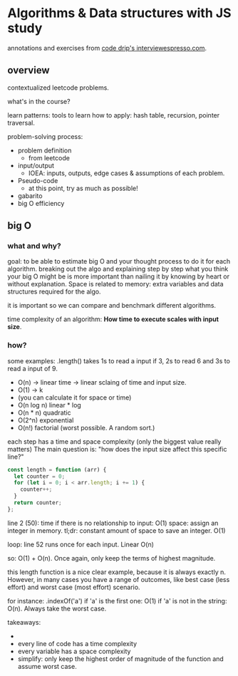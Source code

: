 # Algorithms & Data structures with JS study

annotations and exercises from [code drip's interviewespresso.com](https://interviewespresso.com/).

## overview

contextualized leetcode problems.

what's in the course?

learn patterns: tools to learn how to apply: hash table, recursion, pointer traversal.

problem-solving process:

- problem definition
  - from leetcode
- input/output
  - IOEA: inputs, outputs, edge cases & assumptions of each problem.
- Pseudo-code
  - at this point, try as much as possible!
- gabarito
- big O efficiency

## big O

### what and why?

goal: to be able to estimate big O and your thought process to do it for each algorithm.
breaking out the algo and explaining step by step what you think your big O might be is more important than nailing it by knowing by heart or without explanation.
Space is related to memory: extra variables and data structures required for the algo.

it is important so we can compare and benchmark different algorithms.

time complexity of an algorithm: **How time to execute scales with input size**.

### how?

some examples:
.length() takes 1s to read a input if 3, 2s to read 6 and 3s to read a input of 9.

- O(n) -> linear time -> linear sclaing of time and input size.
- O(1) -> k
- (you can calculate it for space or time)
- O(n log n) linear \* log
- O(n \* n) quadratic
- O(2^n) exponential
- O(n!) factorial (worst possible. A random sort.)

each step has a time and space complexity (only the biggest value really matters)
The main question is: "how does the input size affect this specific line?"

```javascript
const length = function (arr) {
  let counter = 0;
  for (let i = 0; i < arr.length; i += 1) {
    counter++;
  }
  return counter;
};
```

line 2 (50):
time
if there is no relationship to input: O(1)
space:
assign an integer in memory. tl;dr: constant amount of space to save an integer. O(1)

loop:
line 52 runs once for each input. Linear O(n)

so: O(1) + O(n). Once again, only keep the terms of highest magnitude.

this length function is a nice clear example, because it is always exactly n. However, in many cases you have a range of outcomes, like best case (less effort) and worst case (most effort) scenario.

for instance: .indexOf('a') if 'a' is the first one: O(1) if 'a' is not in the string: O(n). Always take the worst case.

takeaways:

-
- every line of code has a time complexity
- every variable has a space complexity
- simplify: only keep the highest order of magnitude of the function and assume worst case.
